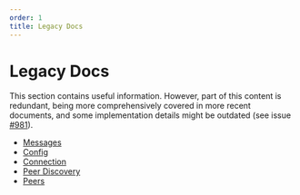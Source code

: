 ```yaml
---
order: 1
title: Legacy Docs
---
```


# Legacy Docs

This section contains useful information. However, part of this content is redundant, being more comprehensively covered
in more recent documents, and some implementation details might be outdated
(see issue [#981](https://github.com/cometbft/cometbft/issues/981)).

- [Messages](./messages)
- [Config](./config.md)
- [Connection](./connection.md)
- [Peer Discovery](./node.md)
- [Peers](./peer.md)

